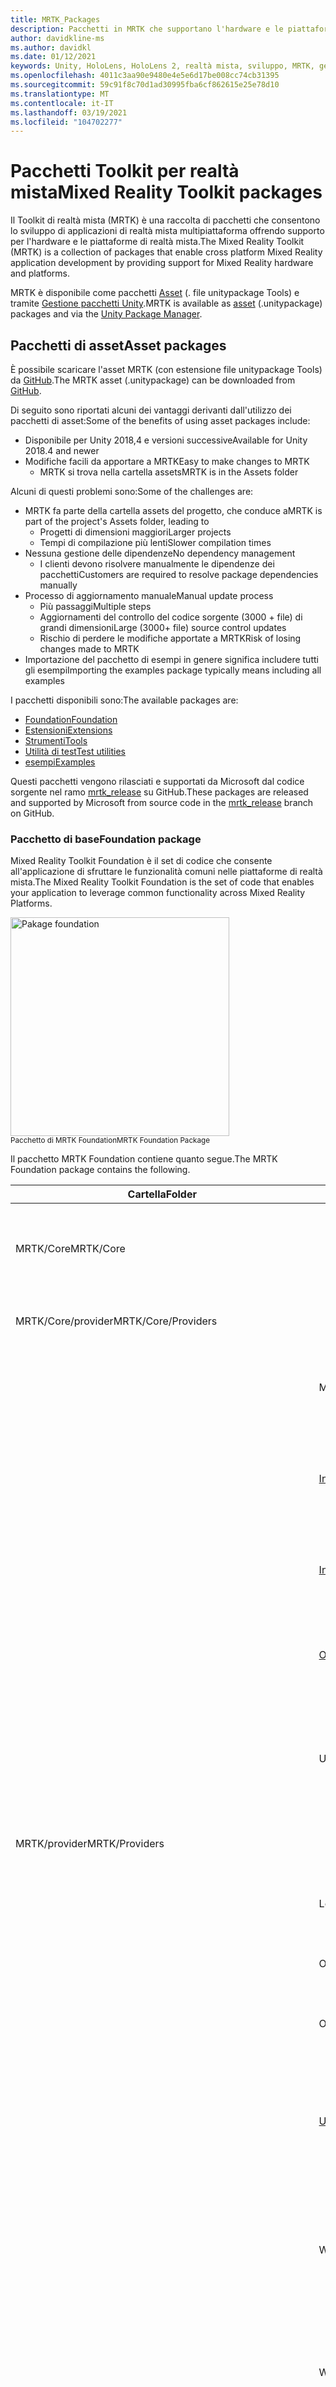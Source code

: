 ```yaml
---
title: MRTK_Packages
description: Pacchetti in MRTK che supportano l'hardware e le piattaforme a realtà mista.
author: davidkline-ms
ms.author: davidkl
ms.date: 01/12/2021
keywords: Unity, HoloLens, HoloLens 2, realtà mista, sviluppo, MRTK, gestione pacchetti Unity,
ms.openlocfilehash: 4011c3aa90e9480e4e5e6d17be008cc74cb31395
ms.sourcegitcommit: 59c91f8c70d1ad30995fba6cf862615e25e78d10
ms.translationtype: MT
ms.contentlocale: it-IT
ms.lasthandoff: 03/19/2021
ms.locfileid: "104702277"
---
```

# <a name="mixed-reality-toolkit-packages"></a><span data-ttu-id="ad9e9-104">Pacchetti Toolkit per realtà mista</span><span class="sxs-lookup"><span data-stu-id="ad9e9-104">Mixed Reality Toolkit packages</span></span>

<span data-ttu-id="ad9e9-105">Il Toolkit di realtà mista (MRTK) è una raccolta di pacchetti che consentono lo sviluppo di applicazioni di realtà mista multipiattaforma offrendo supporto per l'hardware e le piattaforme di realtà mista.</span><span class="sxs-lookup"><span data-stu-id="ad9e9-105">The Mixed Reality Toolkit (MRTK) is a collection of packages that enable cross platform Mixed Reality application development by providing support for Mixed Reality hardware and platforms.</span></span>

<span data-ttu-id="ad9e9-106">MRTK è disponibile come pacchetti [Asset](#asset-packages) (. file unitypackage Tools) e tramite [Gestione pacchetti Unity](#unity-package-manager).</span><span class="sxs-lookup"><span data-stu-id="ad9e9-106">MRTK is available as [asset](#asset-packages) (.unitypackage) packages and via the [Unity Package Manager](#unity-package-manager).</span></span>

## <a name="asset-packages"></a><span data-ttu-id="ad9e9-107">Pacchetti di asset</span><span class="sxs-lookup"><span data-stu-id="ad9e9-107">Asset packages</span></span>

<span data-ttu-id="ad9e9-108">È possibile scaricare l'asset MRTK (con estensione file unitypackage Tools) da [GitHub](https://github.com/microsoft/MixedRealityToolkit-Unity/releases).</span><span class="sxs-lookup"><span data-stu-id="ad9e9-108">The MRTK asset (.unitypackage) can be downloaded from [GitHub](https://github.com/microsoft/MixedRealityToolkit-Unity/releases).</span></span>

<span data-ttu-id="ad9e9-109">Di seguito sono riportati alcuni dei vantaggi derivanti dall'utilizzo dei pacchetti di asset:</span><span class="sxs-lookup"><span data-stu-id="ad9e9-109">Some of the benefits of using asset packages include:</span></span>

- <span data-ttu-id="ad9e9-110">Disponibile per Unity 2018,4 e versioni successive</span><span class="sxs-lookup"><span data-stu-id="ad9e9-110">Available for Unity 2018.4 and newer</span></span>
- <span data-ttu-id="ad9e9-111">Modifiche facili da apportare a MRTK</span><span class="sxs-lookup"><span data-stu-id="ad9e9-111">Easy to make changes to MRTK</span></span>
  - <span data-ttu-id="ad9e9-112">MRTK si trova nella cartella assets</span><span class="sxs-lookup"><span data-stu-id="ad9e9-112">MRTK is in the Assets folder</span></span>

<span data-ttu-id="ad9e9-113">Alcuni di questi problemi sono:</span><span class="sxs-lookup"><span data-stu-id="ad9e9-113">Some of the challenges are:</span></span>

- <span data-ttu-id="ad9e9-114">MRTK fa parte della cartella assets del progetto, che conduce a</span><span class="sxs-lookup"><span data-stu-id="ad9e9-114">MRTK is part of the project's Assets folder, leading to</span></span>
  - <span data-ttu-id="ad9e9-115">Progetti di dimensioni maggiori</span><span class="sxs-lookup"><span data-stu-id="ad9e9-115">Larger projects</span></span>
  - <span data-ttu-id="ad9e9-116">Tempi di compilazione più lenti</span><span class="sxs-lookup"><span data-stu-id="ad9e9-116">Slower compilation times</span></span>
- <span data-ttu-id="ad9e9-117">Nessuna gestione delle dipendenze</span><span class="sxs-lookup"><span data-stu-id="ad9e9-117">No dependency management</span></span>
  - <span data-ttu-id="ad9e9-118">I clienti devono risolvere manualmente le dipendenze dei pacchetti</span><span class="sxs-lookup"><span data-stu-id="ad9e9-118">Customers are required to resolve package dependencies manually</span></span>
- <span data-ttu-id="ad9e9-119">Processo di aggiornamento manuale</span><span class="sxs-lookup"><span data-stu-id="ad9e9-119">Manual update process</span></span>
  - <span data-ttu-id="ad9e9-120">Più passaggi</span><span class="sxs-lookup"><span data-stu-id="ad9e9-120">Multiple steps</span></span>
  - <span data-ttu-id="ad9e9-121">Aggiornamenti del controllo del codice sorgente (3000 + file) di grandi dimensioni</span><span class="sxs-lookup"><span data-stu-id="ad9e9-121">Large (3000+ file) source control updates</span></span>
  - <span data-ttu-id="ad9e9-122">Rischio di perdere le modifiche apportate a MRTK</span><span class="sxs-lookup"><span data-stu-id="ad9e9-122">Risk of losing changes made to MRTK</span></span>
- <span data-ttu-id="ad9e9-123">Importazione del pacchetto di esempi in genere significa includere tutti gli esempi</span><span class="sxs-lookup"><span data-stu-id="ad9e9-123">Importing the examples package typically means including all examples</span></span>

<span data-ttu-id="ad9e9-124">I pacchetti disponibili sono:</span><span class="sxs-lookup"><span data-stu-id="ad9e9-124">The available packages are:</span></span>

- [<span data-ttu-id="ad9e9-125">Foundation</span><span class="sxs-lookup"><span data-stu-id="ad9e9-125">Foundation</span></span>](#foundation-package)
- [<span data-ttu-id="ad9e9-126">Estensioni</span><span class="sxs-lookup"><span data-stu-id="ad9e9-126">Extensions</span></span>](#extensions-package)
- [<span data-ttu-id="ad9e9-127">Strumenti</span><span class="sxs-lookup"><span data-stu-id="ad9e9-127">Tools</span></span>](#tools-package)
- [<span data-ttu-id="ad9e9-128">Utilità di test</span><span class="sxs-lookup"><span data-stu-id="ad9e9-128">Test utilities</span></span>](#test-utilities-package)
- [<span data-ttu-id="ad9e9-129">esempi</span><span class="sxs-lookup"><span data-stu-id="ad9e9-129">Examples</span></span>](#examples-package)

<span data-ttu-id="ad9e9-130">Questi pacchetti vengono rilasciati e supportati da Microsoft dal codice sorgente nel ramo [mrtk_release](https://github.com/Microsoft/MixedRealityToolkit-Unity/tree/mrtk_release) su GitHub.</span><span class="sxs-lookup"><span data-stu-id="ad9e9-130">These packages are released and supported by Microsoft from source code in the [mrtk_release](https://github.com/Microsoft/MixedRealityToolkit-Unity/tree/mrtk_release) branch on GitHub.</span></span>

### <a name="foundation-package"></a><span data-ttu-id="ad9e9-131">Pacchetto di base</span><span class="sxs-lookup"><span data-stu-id="ad9e9-131">Foundation package</span></span>

<span data-ttu-id="ad9e9-132">Mixed Reality Toolkit Foundation è il set di codice che consente all'applicazione di sfruttare le funzionalità comuni nelle piattaforme di realtà mista.</span><span class="sxs-lookup"><span data-stu-id="ad9e9-132">The Mixed Reality Toolkit Foundation is the set of code that enables your application to leverage common functionality across Mixed Reality Platforms.</span></span>

<img src="../features/images/input/MRTK_Package_Foundation.png" width="350px" alt="Pakage foundation" style="display:block;">  
<span data-ttu-id="ad9e9-133"><sup>Pacchetto di MRTK Foundation</sup></span><span class="sxs-lookup"><span data-stu-id="ad9e9-133"><sup>MRTK Foundation Package</sup></span></span>

<span data-ttu-id="ad9e9-134">Il pacchetto MRTK Foundation contiene quanto segue.</span><span class="sxs-lookup"><span data-stu-id="ad9e9-134">The MRTK Foundation package contains the following.</span></span>

| <span data-ttu-id="ad9e9-135">Cartella</span><span class="sxs-lookup"><span data-stu-id="ad9e9-135">Folder</span></span> | <span data-ttu-id="ad9e9-136">Componente</span><span class="sxs-lookup"><span data-stu-id="ad9e9-136">Component</span></span> | <span data-ttu-id="ad9e9-137">Descrizione</span><span class="sxs-lookup"><span data-stu-id="ad9e9-137">Description</span></span> |
| --- | --- | --- |
| <span data-ttu-id="ad9e9-138">MRTK/Core</span><span class="sxs-lookup"><span data-stu-id="ad9e9-138">MRTK/Core</span></span> | | <span data-ttu-id="ad9e9-139">Interfacce e definizioni di tipi, classi base e shader standard.</span><span class="sxs-lookup"><span data-stu-id="ad9e9-139">Interface and type definitions, base classes, standard shader.</span></span> |
| <span data-ttu-id="ad9e9-140">MRTK/Core/provider</span><span class="sxs-lookup"><span data-stu-id="ad9e9-140">MRTK/Core/Providers</span></span> | | <span data-ttu-id="ad9e9-141">Provider di dati indipendenti dalla piattaforma</span><span class="sxs-lookup"><span data-stu-id="ad9e9-141">Platform agnostic data providers</span></span> |
| | <span data-ttu-id="ad9e9-142">Mani</span><span class="sxs-lookup"><span data-stu-id="ad9e9-142">Hands</span></span> | <span data-ttu-id="ad9e9-143">Supporto della classe di base e servizi per il rilevamento manuale.</span><span class="sxs-lookup"><span data-stu-id="ad9e9-143">Base class support and services for hand tracking.</span></span> |
| | [<span data-ttu-id="ad9e9-144">InputAnimation</span><span class="sxs-lookup"><span data-stu-id="ad9e9-144">InputAnimation</span></span>](../features/input-simulation/input-animation-recording.md) | <span data-ttu-id="ad9e9-145">Supporto per la registrazione dei dati di rilevamento della mano e del movimento Head.</span><span class="sxs-lookup"><span data-stu-id="ad9e9-145">Support for recording head movement and hand tracking data.</span></span> |
| | [<span data-ttu-id="ad9e9-146">InputSimulation</span><span class="sxs-lookup"><span data-stu-id="ad9e9-146">InputSimulation</span></span>](../features/input-simulation/input-simulation-service.md) | <span data-ttu-id="ad9e9-147">Supporto per la simulazione in-editor di input mano e occhio.</span><span class="sxs-lookup"><span data-stu-id="ad9e9-147">Support for in-editor simulation of hand and eye input.</span></span> |
| | [<span data-ttu-id="ad9e9-148">ObjectMeshObserver</span><span class="sxs-lookup"><span data-stu-id="ad9e9-148">ObjectMeshObserver</span></span>](../features/spatial-awareness/spatial-object-mesh-observer.md) | <span data-ttu-id="ad9e9-149">Osservatore di consapevolezza spaziale che usa un modello 3D come dati.</span><span class="sxs-lookup"><span data-stu-id="ad9e9-149">Spatial awareness observer using a 3D model as the data.</span></span> |
| | <span data-ttu-id="ad9e9-150">UnityInput</span><span class="sxs-lookup"><span data-stu-id="ad9e9-150">UnityInput</span></span> | <span data-ttu-id="ad9e9-151">Dispositivi di input comuni (joystick, mouse e così via) implementati tramite l'API di input di Unity.</span><span class="sxs-lookup"><span data-stu-id="ad9e9-151">Common input devices (joystick, mouse, etc.) implemented via Unity's input API.</span></span> |
| <span data-ttu-id="ad9e9-152">MRTK/provider</span><span class="sxs-lookup"><span data-stu-id="ad9e9-152">MRTK/Providers</span></span> | | <span data-ttu-id="ad9e9-153">Provider di dati specifici della piattaforma</span><span class="sxs-lookup"><span data-stu-id="ad9e9-153">Platform specific data providers</span></span> |
| | <span data-ttu-id="ad9e9-154">LeapMotion</span><span class="sxs-lookup"><span data-stu-id="ad9e9-154">LeapMotion</span></span> | <span data-ttu-id="ad9e9-155">Supporto per UltraLeap Leap Motion controller.</span><span class="sxs-lookup"><span data-stu-id="ad9e9-155">Support for the UltraLeap Leap Motion controller.</span></span> |
| | <span data-ttu-id="ad9e9-156">OpenVR</span><span class="sxs-lookup"><span data-stu-id="ad9e9-156">OpenVR</span></span> | <span data-ttu-id="ad9e9-157">Supporto per i dispositivi OpenVR.</span><span class="sxs-lookup"><span data-stu-id="ad9e9-157">Support for OpenVR devices.</span></span> |
| | <span data-ttu-id="ad9e9-158">Oculus</span><span class="sxs-lookup"><span data-stu-id="ad9e9-158">Oculus</span></span> | <span data-ttu-id="ad9e9-159">Supporto per dispositivi Oculus, ad esempio la ricerca.</span><span class="sxs-lookup"><span data-stu-id="ad9e9-159">Support for Oculus devices, such as the Quest.</span></span> |
| | [<span data-ttu-id="ad9e9-160">Unity</span><span class="sxs-lookup"><span data-stu-id="ad9e9-160">UnityAR</span></span>](../features/camera-system/unity-ar-camera-settings.md) | <span data-ttu-id="ad9e9-161">Sperimentale Provider di impostazioni della fotocamera che consente l'uso di MRTK con i dispositivi mobili AR.</span><span class="sxs-lookup"><span data-stu-id="ad9e9-161">(Experimental) Camera settings provider enabling MRTK use with mobile AR devices.</span></span> |
| | <span data-ttu-id="ad9e9-162">WindowsMixedReality</span><span class="sxs-lookup"><span data-stu-id="ad9e9-162">WindowsMixedReality</span></span> | <span data-ttu-id="ad9e9-163">Supporto per i dispositivi di realtà mista di Windows, tra cui Microsoft HoloLens e gli auricolari immersivi.</span><span class="sxs-lookup"><span data-stu-id="ad9e9-163">Support for Windows Mixed Reality devices, including Microsoft HoloLens and immersive headsets.</span></span> |
| | <span data-ttu-id="ad9e9-164">Windows</span><span class="sxs-lookup"><span data-stu-id="ad9e9-164">Windows</span></span> | <span data-ttu-id="ad9e9-165">Supporto per le API specifiche di Microsoft Windows, ad esempio la voce e la dettatura.</span><span class="sxs-lookup"><span data-stu-id="ad9e9-165">Support for Microsoft Windows specific APIs, for example speech and dictation.</span></span> |
| | <span data-ttu-id="ad9e9-166">SDK XR</span><span class="sxs-lookup"><span data-stu-id="ad9e9-166">XR SDK</span></span> | <span data-ttu-id="ad9e9-167">Sperimentale Supporto per [il nuovo Framework XR di Unity](https://blogs.unity3d.com/2020/01/24/unity-xr-platform-updates/) in unity 2019,3 e versioni successive.</span><span class="sxs-lookup"><span data-stu-id="ad9e9-167">(Experimental) Support for [Unity's new XR framework](https://blogs.unity3d.com/2020/01/24/unity-xr-platform-updates/) in Unity 2019.3 and newer.</span></span> |
| <span data-ttu-id="ad9e9-168">MRTK/SDK</span><span class="sxs-lookup"><span data-stu-id="ad9e9-168">MRTK/SDK</span></span> | | |
| | <span data-ttu-id="ad9e9-169">Sperimentale</span><span class="sxs-lookup"><span data-stu-id="ad9e9-169">Experimental</span></span> | <span data-ttu-id="ad9e9-170">Funzionalità sperimentali, tra cui shader, controlli dell'interfaccia utente e singoli gestori di sistema.</span><span class="sxs-lookup"><span data-stu-id="ad9e9-170">Experimental features, including shaders, user interface controls and individual system managers.</span></span> |
| | <span data-ttu-id="ad9e9-171">Funzionalità</span><span class="sxs-lookup"><span data-stu-id="ad9e9-171">Features</span></span> | <span data-ttu-id="ad9e9-172">Funzionalità basata sul pacchetto di base.</span><span class="sxs-lookup"><span data-stu-id="ad9e9-172">Functionality that builds upon the Foundation package.</span></span> |
| | <span data-ttu-id="ad9e9-173">Profiles</span><span class="sxs-lookup"><span data-stu-id="ad9e9-173">Profiles</span></span> | <span data-ttu-id="ad9e9-174">Profili predefiniti per i sistemi e i servizi Microsoft Mixed Reality Toolkit.</span><span class="sxs-lookup"><span data-stu-id="ad9e9-174">Default profiles for the Microsoft Mixed Reality Toolkit systems and services.</span></span> |
| | <span data-ttu-id="ad9e9-175">StandardAssets</span><span class="sxs-lookup"><span data-stu-id="ad9e9-175">StandardAssets</span></span> | <span data-ttu-id="ad9e9-176">Asset comuni; modelli, trame, materiali e così via</span><span class="sxs-lookup"><span data-stu-id="ad9e9-176">Common assets; models, textures, materials, etc.</span></span> |
| <span data-ttu-id="ad9e9-177">MRTK/SceneSystemResources</span><span class="sxs-lookup"><span data-stu-id="ad9e9-177">MRTK/SceneSystemResources</span></span> | | <span data-ttu-id="ad9e9-178">Asset e risorse usati dal sistema di scena</span><span class="sxs-lookup"><span data-stu-id="ad9e9-178">Assets and resources used by the Scene System</span></span> |
| <span data-ttu-id="ad9e9-179">MRTK/servizi</span><span class="sxs-lookup"><span data-stu-id="ad9e9-179">MRTK/Services</span></span> | | |
| | [<span data-ttu-id="ad9e9-180">BoundarySystem</span><span class="sxs-lookup"><span data-stu-id="ad9e9-180">BoundarySystem</span></span>](../features/boundary/boundary-system-getting-started.md) | <span data-ttu-id="ad9e9-181">Sistema che implementa il supporto per i confini VR.</span><span class="sxs-lookup"><span data-stu-id="ad9e9-181">System implementing VR boundary support.</span></span> |
| | [<span data-ttu-id="ad9e9-182">CameraSystem</span><span class="sxs-lookup"><span data-stu-id="ad9e9-182">CameraSystem</span></span>](../features/camera-system/camera-system-overview.md) | <span data-ttu-id="ad9e9-183">Sistema che implementa la configurazione della fotocamera e la gestione.</span><span class="sxs-lookup"><span data-stu-id="ad9e9-183">System implementing camera configuration and management.</span></span> |
| | [<span data-ttu-id="ad9e9-184">DiagnosticsSystem</span><span class="sxs-lookup"><span data-stu-id="ad9e9-184">DiagnosticsSystem</span></span>](../features/diagnostics/diagnostics-system-getting-started.md) | <span data-ttu-id="ad9e9-185">Implementazione del sistema in Application Diagnostics, ad esempio un Profiler Visual.</span><span class="sxs-lookup"><span data-stu-id="ad9e9-185">System implementing in application diagnostics, for example a visual profiler.</span></span> |
| | [<span data-ttu-id="ad9e9-186">InputSystem</span><span class="sxs-lookup"><span data-stu-id="ad9e9-186">InputSystem</span></span>](../features/input/overview.md) | <span data-ttu-id="ad9e9-187">Sistema che fornisce supporto per l'accesso e la gestione dell'input dell'utente.</span><span class="sxs-lookup"><span data-stu-id="ad9e9-187">System providing support for accessing and handling user input.</span></span> |
| | [<span data-ttu-id="ad9e9-188">SceneSystem</span><span class="sxs-lookup"><span data-stu-id="ad9e9-188">SceneSystem</span></span>](../features/scene-system/scene-system-getting-started.md) | <span data-ttu-id="ad9e9-189">Sistema che fornisce supporto per le applicazioni multiscena.</span><span class="sxs-lookup"><span data-stu-id="ad9e9-189">System providing multi-scene application support.</span></span> |
| | [<span data-ttu-id="ad9e9-190">SpatialAwarenessSystem</span><span class="sxs-lookup"><span data-stu-id="ad9e9-190">SpatialAwarenessSystem</span></span>](../features/spatial-awareness/spatial-awareness-getting-started.md) | <span data-ttu-id="ad9e9-191">Sistema che fornisce supporto per la consapevolezza dell'ambiente dell'utente.</span><span class="sxs-lookup"><span data-stu-id="ad9e9-191">System providing support for awareness of the user's environment.</span></span> |
| | [<span data-ttu-id="ad9e9-192">TeleportSystem</span><span class="sxs-lookup"><span data-stu-id="ad9e9-192">TeleportSystem</span></span>](../features/teleport-system/teleport-system.md) | <span data-ttu-id="ad9e9-193">Sistema che fornisce il supporto per il Teleporting (spostandosi sull'esperienza nei salti).</span><span class="sxs-lookup"><span data-stu-id="ad9e9-193">System providing support for teleporting (moving about the experience in jumps).</span></span> |
| <span data-ttu-id="ad9e9-194">MRTK/StandardAssets</span><span class="sxs-lookup"><span data-stu-id="ad9e9-194">MRTK/StandardAssets</span></span> | | <span data-ttu-id="ad9e9-195">Shader standard MRTK, materiali di base e altre risorse standard per esperienze di realtà miste</span><span class="sxs-lookup"><span data-stu-id="ad9e9-195">MRTK Standard shader, basic materials and other standard assets for mixed reality experiences</span></span> |

### <a name="extensions-package"></a><span data-ttu-id="ad9e9-196">Pacchetto di estensioni</span><span class="sxs-lookup"><span data-stu-id="ad9e9-196">Extensions package</span></span>

<span data-ttu-id="ad9e9-197">Il pacchetto facoltativo Microsoft. MixedRealityToolkit. Unity. Extensions include servizi aggiuntivi che estendono le funzionalità di Microsoft Mixed Reality Toolkit.</span><span class="sxs-lookup"><span data-stu-id="ad9e9-197">The optional Microsoft.MixedRealityToolkit.Unity.Extensions package includes additional services that extend the functionality of the Microsoft Mixed Reality Toolkit.</span></span>

> [!NOTE]
> <span data-ttu-id="ad9e9-198">Il pacchetto Extensions richiede Microsoft. MixedRealityToolkit. Unity. Foundation.</span><span class="sxs-lookup"><span data-stu-id="ad9e9-198">The extensions package requires Microsoft.MixedRealityToolkit.Unity.Foundation.</span></span>

| <span data-ttu-id="ad9e9-199">Cartella</span><span class="sxs-lookup"><span data-stu-id="ad9e9-199">Folder</span></span> | <span data-ttu-id="ad9e9-200">Componente</span><span class="sxs-lookup"><span data-stu-id="ad9e9-200">Component</span></span> | <span data-ttu-id="ad9e9-201">Descrizione</span><span class="sxs-lookup"><span data-stu-id="ad9e9-201">Description</span></span> |
| --- | --- | --- |
| <span data-ttu-id="ad9e9-202">MRTK/estensioni</span><span class="sxs-lookup"><span data-stu-id="ad9e9-202">MRTK/Extensions</span></span> | |
| | [<span data-ttu-id="ad9e9-203">HandPhysicsService</span><span class="sxs-lookup"><span data-stu-id="ad9e9-203">HandPhysicsService</span></span>](../features/extensions/hand-physics-service.md) | <span data-ttu-id="ad9e9-204">Servizio che aggiunge il supporto per la fisica a mani articolate.</span><span class="sxs-lookup"><span data-stu-id="ad9e9-204">Service that adds physics support to articulated hands.</span></span> |
| | <span data-ttu-id="ad9e9-205">LostTrackingService</span><span class="sxs-lookup"><span data-stu-id="ad9e9-205">LostTrackingService</span></span> | <span data-ttu-id="ad9e9-206">Servizio che semplifica la gestione delle perdite di rilevamento nei dispositivi Microsoft HoloLens.</span><span class="sxs-lookup"><span data-stu-id="ad9e9-206">Service that simplifies handling of tracking loss on Microsoft HoloLens devices.</span></span> |
| | [<span data-ttu-id="ad9e9-207">SceneTransitionService</span><span class="sxs-lookup"><span data-stu-id="ad9e9-207">SceneTransitionService</span></span>](../features/extensions/scene-transition-service.md) | <span data-ttu-id="ad9e9-208">Servizio che semplifica l'aggiunta di transizioni di scene uniformi.</span><span class="sxs-lookup"><span data-stu-id="ad9e9-208">Service that simplifies adding smooth scene transitions.</span></span> |

### <a name="tools-package"></a><span data-ttu-id="ad9e9-209">Pacchetto strumenti</span><span class="sxs-lookup"><span data-stu-id="ad9e9-209">Tools package</span></span>

<span data-ttu-id="ad9e9-210">Il pacchetto facoltativo Microsoft. MixedRealityToolkit. Unity. Tools include strumenti utili che migliorano l'esperienza di sviluppo di realtà mista usando Microsoft Mixed Reality Toolkit.</span><span class="sxs-lookup"><span data-stu-id="ad9e9-210">The optional Microsoft.MixedRealityToolkit.Unity.Tools package includes helpful tools that enhance the mixed reality development experience using the Microsoft Mixed Reality Toolkit.</span></span>
<span data-ttu-id="ad9e9-211">Questi strumenti si trovano nel menu **utilità di reality Toolkit > Utilities** nell'editor di Unity.</span><span class="sxs-lookup"><span data-stu-id="ad9e9-211">These tools are located in the **Mixed Reality Toolkit > Utilities** menu in the Unity Editor.</span></span>

> [!NOTE]
> <span data-ttu-id="ad9e9-212">Il pacchetto di strumenti richiede Microsoft. MixedRealityToolkit. Unity. Foundation.</span><span class="sxs-lookup"><span data-stu-id="ad9e9-212">The tools package requires Microsoft.MixedRealityToolkit.Unity.Foundation.</span></span>

| <span data-ttu-id="ad9e9-213">Cartella</span><span class="sxs-lookup"><span data-stu-id="ad9e9-213">Folder</span></span> | <span data-ttu-id="ad9e9-214">Componente</span><span class="sxs-lookup"><span data-stu-id="ad9e9-214">Component</span></span> | <span data-ttu-id="ad9e9-215">Descrizione</span><span class="sxs-lookup"><span data-stu-id="ad9e9-215">Description</span></span> |
| --- | --- | --- |
| <span data-ttu-id="ad9e9-216">MRTK/strumenti</span><span class="sxs-lookup"><span data-stu-id="ad9e9-216">MRTK/Tools</span></span> | |
| | <span data-ttu-id="ad9e9-217">BuildWindow</span><span class="sxs-lookup"><span data-stu-id="ad9e9-217">BuildWindow</span></span> | <span data-ttu-id="ad9e9-218">Strumento che consente di semplificare il processo di compilazione e distribuzione di applicazioni UWP.</span><span class="sxs-lookup"><span data-stu-id="ad9e9-218">Tool that helps simplify the process of building and deploying UWP applications.</span></span> |
| | [<span data-ttu-id="ad9e9-219">DependencyWindow</span><span class="sxs-lookup"><span data-stu-id="ad9e9-219">DependencyWindow</span></span>](../features/tools/dependency-window.md) | <span data-ttu-id="ad9e9-220">Strumento che consente di creare un grafico delle dipendenze di asset in un progetto.</span><span class="sxs-lookup"><span data-stu-id="ad9e9-220">Tool that creates a dependency graph of assets in a project.</span></span> |
| | [<span data-ttu-id="ad9e9-221">ExtensionServiceCreator</span><span class="sxs-lookup"><span data-stu-id="ad9e9-221">ExtensionServiceCreator</span></span>](../features/tools/extension-service-creation-wizard.md) | <span data-ttu-id="ad9e9-222">Procedura guidata per semplificare la creazione di servizi di estensione.</span><span class="sxs-lookup"><span data-stu-id="ad9e9-222">Wizard to assist in creating extension services.</span></span> |
| | [<span data-ttu-id="ad9e9-223">MigrationWindow</span><span class="sxs-lookup"><span data-stu-id="ad9e9-223">MigrationWindow</span></span>](../features/tools/migration-window.md) | <span data-ttu-id="ad9e9-224">Strumento che facilita l'aggiornamento del codice che usa componenti MRTK deprecati.</span><span class="sxs-lookup"><span data-stu-id="ad9e9-224">Tool that assists in updating code that uses deprecated MRTK components.</span></span>  |
| | [<span data-ttu-id="ad9e9-225">OptimizeWindow</span><span class="sxs-lookup"><span data-stu-id="ad9e9-225">OptimizeWindow</span></span>](../features/tools/optimize-window.md) | <span data-ttu-id="ad9e9-226">Utilità che consente di automatizzare la configurazione di un progetto di realtà mista per ottenere prestazioni ottimali in Unity.</span><span class="sxs-lookup"><span data-stu-id="ad9e9-226">Utility to help automate configuring a mixed reality project for the best performance in Unity.</span></span> |
| | <span data-ttu-id="ad9e9-227">ReserializeAssetsUtility</span><span class="sxs-lookup"><span data-stu-id="ad9e9-227">ReserializeAssetsUtility</span></span> | <span data-ttu-id="ad9e9-228">Fornisce supporto per la riserializzazione di file Unity specifici.</span><span class="sxs-lookup"><span data-stu-id="ad9e9-228">Provides support for reserializing specific Unity files.</span></span> |
| | [<span data-ttu-id="ad9e9-229">RuntimeTools/strumenti/ControllerMappingTool</span><span class="sxs-lookup"><span data-stu-id="ad9e9-229">RuntimeTools/Tools/ControllerMappingTool</span></span>](../features/tools/controller-mapping-tool.md) | <span data-ttu-id="ad9e9-230">Utilità che consente agli sviluppatori di determinare rapidamente i mapping di Unity per i controller hardware.</span><span class="sxs-lookup"><span data-stu-id="ad9e9-230">Utility enabling developers to quickly determine Unity mappings for hardware controllers.</span></span> |
| | <span data-ttu-id="ad9e9-231">ScreenshotUtility</span><span class="sxs-lookup"><span data-stu-id="ad9e9-231">ScreenshotUtility</span></span> | <span data-ttu-id="ad9e9-232">Abilita l'acquisizione delle immagini dell'applicazione nell'editor di Unity.</span><span class="sxs-lookup"><span data-stu-id="ad9e9-232">Enables capturing application images in the Unity editor.</span></span> |
| | <span data-ttu-id="ad9e9-233">TextureCombinerWindow</span><span class="sxs-lookup"><span data-stu-id="ad9e9-233">TextureCombinerWindow</span></span> | <span data-ttu-id="ad9e9-234">Utilità per combinare trame grafiche.</span><span class="sxs-lookup"><span data-stu-id="ad9e9-234">Utility to combine graphics textures.</span></span> |
| | [<span data-ttu-id="ad9e9-235">Casella degli strumenti</span><span class="sxs-lookup"><span data-stu-id="ad9e9-235">Toolbox</span></span>](../features/ux-building-blocks/toolbox.md) | <span data-ttu-id="ad9e9-236">Interfaccia utente che semplifica l'individuazione e l'utilizzo dei componenti UX MRTK.</span><span class="sxs-lookup"><span data-stu-id="ad9e9-236">UI that makes it easy to discover and use MRTK UX components.</span></span> |

### <a name="test-utilities-package"></a><span data-ttu-id="ad9e9-237">Pacchetto di utilità di test</span><span class="sxs-lookup"><span data-stu-id="ad9e9-237">Test utilities package</span></span>

<span data-ttu-id="ad9e9-238">Il pacchetto Microsoft. MixedRealityToolkit. TestUtilities facoltativo è una raccolta di script helper che consentono agli sviluppatori di [creare facilmente test in modalità di riproduzione](../contributing/unit-tests.md#play-mode-tests).</span><span class="sxs-lookup"><span data-stu-id="ad9e9-238">The optional Microsoft.MixedRealityToolkit.TestUtilities package is a collection of helper scripts that enable developers to easily [create play mode tests](../contributing/unit-tests.md#play-mode-tests).</span></span> <span data-ttu-id="ad9e9-239">Queste utilità sono particolarmente utili per gli sviluppatori che creano componenti MRTK.</span><span class="sxs-lookup"><span data-stu-id="ad9e9-239">These utilities are especially useful for developers creating MRTK components.</span></span>

| <span data-ttu-id="ad9e9-240">Cartella</span><span class="sxs-lookup"><span data-stu-id="ad9e9-240">Folder</span></span> | <span data-ttu-id="ad9e9-241">Componente</span><span class="sxs-lookup"><span data-stu-id="ad9e9-241">Component</span></span> | <span data-ttu-id="ad9e9-242">Descrizione</span><span class="sxs-lookup"><span data-stu-id="ad9e9-242">Description</span></span> |
| --- | --- | --- |
| <span data-ttu-id="ad9e9-243">MRTK/test</span><span class="sxs-lookup"><span data-stu-id="ad9e9-243">MRTK/Tests</span></span> | |
| | <span data-ttu-id="ad9e9-244">TestUtilities</span><span class="sxs-lookup"><span data-stu-id="ad9e9-244">TestUtilities</span></span> | <span data-ttu-id="ad9e9-245">Metodi per semplificare la creazione di test in modalità di riproduzione, incluse le utilità di simulazione manuale.</span><span class="sxs-lookup"><span data-stu-id="ad9e9-245">Methods to simplify creation of play mode tests, including hand simulation utilities.</span></span> |

### <a name="examples-package"></a><span data-ttu-id="ad9e9-246">Pacchetto di esempi</span><span class="sxs-lookup"><span data-stu-id="ad9e9-246">Examples package</span></span>

<span data-ttu-id="ad9e9-247">Il pacchetto degli esempi contiene demo, script di esempio e scene di esempio che esercitano le funzionalità del pacchetto di base.</span><span class="sxs-lookup"><span data-stu-id="ad9e9-247">The examples package contains demos, sample scripts, and sample scenes that exercise functionality in the foundation package.</span></span> <span data-ttu-id="ad9e9-248">Questo pacchetto contiene la [scena HandInteractionExample](../features/example-scenes/hand-interaction-examples.md) (illustrata di seguito) che contiene oggetti di esempio che rispondono a diversi tipi di input della mano (articolati e non articolati).</span><span class="sxs-lookup"><span data-stu-id="ad9e9-248">This package contains the [HandInteractionExample scene](../features/example-scenes/hand-interaction-examples.md) (pictured below) which contains sample objects that respond to various types of hand input (articulated and non-articulated).</span></span>

![Scena HandInteractionExample](../features/images/MRTK_Examples.png)

<span data-ttu-id="ad9e9-250">Questo pacchetto contiene anche le demo di rilevamento degli occhi, [documentate qui](../features/example-scenes/eye-tracking-examples-overview.md)</span><span class="sxs-lookup"><span data-stu-id="ad9e9-250">This package also contains eye tracking demos, which are [documented here](../features/example-scenes/eye-tracking-examples-overview.md)</span></span>

<span data-ttu-id="ad9e9-251">Più in generale, tutte le nuove funzionalità di MRTK devono contenere un esempio corrispondente nel pacchetto degli esempi, approssimativamente seguendo la stessa struttura di cartelle e la stessa posizione.</span><span class="sxs-lookup"><span data-stu-id="ad9e9-251">More generally, any new feature in the MRTK should contain a corresponding example in the examples package, roughly following the same folder structure and location.</span></span>

> [!NOTE]
> <span data-ttu-id="ad9e9-252">Il pacchetto degli esempi richiede Microsoft. MixedRealityToolkit. Unity. Foundation.</span><span class="sxs-lookup"><span data-stu-id="ad9e9-252">The examples package requires Microsoft.MixedRealityToolkit.Unity.Foundation.</span></span>

| <span data-ttu-id="ad9e9-253">Cartella</span><span class="sxs-lookup"><span data-stu-id="ad9e9-253">Folder</span></span> | <span data-ttu-id="ad9e9-254">Componente</span><span class="sxs-lookup"><span data-stu-id="ad9e9-254">Component</span></span> | <span data-ttu-id="ad9e9-255">Descrizione</span><span class="sxs-lookup"><span data-stu-id="ad9e9-255">Description</span></span> |
| --- | --- | --- |
| <span data-ttu-id="ad9e9-256">MRTK/esempi</span><span class="sxs-lookup"><span data-stu-id="ad9e9-256">MRTK/Examples</span></span> | | |
| | <span data-ttu-id="ad9e9-257">Demo</span><span class="sxs-lookup"><span data-stu-id="ad9e9-257">Demos</span></span> | <span data-ttu-id="ad9e9-258">Scene semplici che illustrano una o due funzionalità correlate.</span><span class="sxs-lookup"><span data-stu-id="ad9e9-258">Simple scenes illustrating one or two related features.</span></span> |
| | <span data-ttu-id="ad9e9-259">Sperimentale</span><span class="sxs-lookup"><span data-stu-id="ad9e9-259">Experimental</span></span> | <span data-ttu-id="ad9e9-260">Scene demo che illustrano le funzionalità sperimentali.</span><span class="sxs-lookup"><span data-stu-id="ad9e9-260">Demo scenes illustrating experimental features.</span></span> |
| | <span data-ttu-id="ad9e9-261">StandardAssets</span><span class="sxs-lookup"><span data-stu-id="ad9e9-261">StandardAssets</span></span> | <span data-ttu-id="ad9e9-262">Risorse comuni condivise da più scene demo.</span><span class="sxs-lookup"><span data-stu-id="ad9e9-262">Common assets shared by multiple demo scenes.</span></span> |

## <a name="unity-package-manager"></a><span data-ttu-id="ad9e9-263">Gestione pacchetti Unity</span><span class="sxs-lookup"><span data-stu-id="ad9e9-263">Unity Package Manager</span></span>

<span data-ttu-id="ad9e9-264">Per le esperienze create usando Unity 2019,4 e versioni successive, MRTK è disponibile tramite [Gestione pacchetti Unity](https://docs.unity3d.com/Manual/Packages.html).</span><span class="sxs-lookup"><span data-stu-id="ad9e9-264">For experiences being created using Unity 2019.4 and newer, the MRTK is available via the [Unity Package Manager](https://docs.unity3d.com/Manual/Packages.html).</span></span>

<span data-ttu-id="ad9e9-265">Di seguito sono riportati alcuni dei vantaggi derivanti dall'utilizzo dei pacchetti di asset:</span><span class="sxs-lookup"><span data-stu-id="ad9e9-265">Some of the benefits of using asset packages include:</span></span>

- <span data-ttu-id="ad9e9-266">Progetti più piccoli</span><span class="sxs-lookup"><span data-stu-id="ad9e9-266">Smaller projects</span></span>
  - <span data-ttu-id="ad9e9-267">Soluzioni di Visual Studio più pulite</span><span class="sxs-lookup"><span data-stu-id="ad9e9-267">Cleaner Visual Studio solutions</span></span>
  - <span data-ttu-id="ad9e9-268">Un numero inferiore di file da archiviare (MRTK è un riferimento semplice nel `Packages/manifest.json` file)</span><span class="sxs-lookup"><span data-stu-id="ad9e9-268">Fewer files to check in (MRTK is a simple reference in the `Packages/manifest.json` file)</span></span>
- <span data-ttu-id="ad9e9-269">Compilazione più veloce</span><span class="sxs-lookup"><span data-stu-id="ad9e9-269">Faster compilation</span></span>
  - <span data-ttu-id="ad9e9-270">Unity non è necessario ricompilare MRTK durante la compilazione</span><span class="sxs-lookup"><span data-stu-id="ad9e9-270">Unity does not need to recompile MRTK during building</span></span>
- <span data-ttu-id="ad9e9-271">Risoluzione delle dipendenze</span><span class="sxs-lookup"><span data-stu-id="ad9e9-271">Dependency resolution</span></span>
  - <span data-ttu-id="ad9e9-272">I pacchetti MRTK richiesti vengono installati automaticamente quando si specificano i pacchetti con dipendenze</span><span class="sxs-lookup"><span data-stu-id="ad9e9-272">Required MRTK packages are automatically installed when specifying packages with dependencies</span></span>
- <span data-ttu-id="ad9e9-273">Facile aggiornamento alle nuove versioni di MRTK</span><span class="sxs-lookup"><span data-stu-id="ad9e9-273">Easy update to new MRTK versions</span></span>
  - <span data-ttu-id="ad9e9-274">Modificare la versione nel `Packages/manifest.json` file</span><span class="sxs-lookup"><span data-stu-id="ad9e9-274">Change the version in the `Packages/manifest.json` file</span></span>

<span data-ttu-id="ad9e9-275">Alcuni di questi problemi sono:</span><span class="sxs-lookup"><span data-stu-id="ad9e9-275">Some of the challenges are:</span></span>

- <span data-ttu-id="ad9e9-276">MRTK non è modificabile</span><span class="sxs-lookup"><span data-stu-id="ad9e9-276">MRTK is immutable</span></span>
  - <span data-ttu-id="ad9e9-277">Non è possibile apportare modifiche senza che vengano rimosse durante la risoluzione del pacchetto</span><span class="sxs-lookup"><span data-stu-id="ad9e9-277">Cannot make changes without them being removed during package resolution</span></span>
- <span data-ttu-id="ad9e9-278">MRTK non supporta i pacchetti UPM con Unity 2018,4</span><span class="sxs-lookup"><span data-stu-id="ad9e9-278">MRTK does not support UPM packages with Unity 2018.4</span></span>

### <a name="foundation-package"></a><span data-ttu-id="ad9e9-279">Pacchetto di base</span><span class="sxs-lookup"><span data-stu-id="ad9e9-279">Foundation package</span></span>

<span data-ttu-id="ad9e9-280">Il pacchetto di base ( `com.microsoft.mixedreality.toolkit.foundation` ) costituisce la base del Toolkit di realtà mista.</span><span class="sxs-lookup"><span data-stu-id="ad9e9-280">The foundation package (`com.microsoft.mixedreality.toolkit.foundation`) forms the basis of the Mixed Reality Toolkit.</span></span>

| <span data-ttu-id="ad9e9-281">Cartella</span><span class="sxs-lookup"><span data-stu-id="ad9e9-281">Folder</span></span> | <span data-ttu-id="ad9e9-282">Componente</span><span class="sxs-lookup"><span data-stu-id="ad9e9-282">Component</span></span> | <span data-ttu-id="ad9e9-283">Descrizione</span><span class="sxs-lookup"><span data-stu-id="ad9e9-283">Description</span></span> |
| --- | --- | --- |
| <span data-ttu-id="ad9e9-284">MRTK/Core</span><span class="sxs-lookup"><span data-stu-id="ad9e9-284">MRTK/Core</span></span> | | <span data-ttu-id="ad9e9-285">Interfacce e definizioni di tipi, classi base e shader standard.</span><span class="sxs-lookup"><span data-stu-id="ad9e9-285">Interface and type definitions, base classes, standard shader.</span></span> |
| <span data-ttu-id="ad9e9-286">MRTK/Core/provider</span><span class="sxs-lookup"><span data-stu-id="ad9e9-286">MRTK/Core/Providers</span></span> | | <span data-ttu-id="ad9e9-287">Provider di dati indipendenti dalla piattaforma</span><span class="sxs-lookup"><span data-stu-id="ad9e9-287">Platform agnostic data providers</span></span> |
| | <span data-ttu-id="ad9e9-288">Mani</span><span class="sxs-lookup"><span data-stu-id="ad9e9-288">Hands</span></span> | <span data-ttu-id="ad9e9-289">Supporto della classe di base e servizi per il rilevamento manuale.</span><span class="sxs-lookup"><span data-stu-id="ad9e9-289">Base class support and services for hand tracking.</span></span> |
| | [<span data-ttu-id="ad9e9-290">InputAnimation</span><span class="sxs-lookup"><span data-stu-id="ad9e9-290">InputAnimation</span></span>](../features/input-simulation/input-animation-recording.md) | <span data-ttu-id="ad9e9-291">Supporto per la registrazione dei dati di rilevamento della mano e del movimento Head.</span><span class="sxs-lookup"><span data-stu-id="ad9e9-291">Support for recording head movement and hand tracking data.</span></span> |
| | [<span data-ttu-id="ad9e9-292">InputSimulation</span><span class="sxs-lookup"><span data-stu-id="ad9e9-292">InputSimulation</span></span>](../features/input-simulation/input-simulation-service.md) | <span data-ttu-id="ad9e9-293">Supporto per la simulazione in-editor di input mano e occhio.</span><span class="sxs-lookup"><span data-stu-id="ad9e9-293">Support for in-editor simulation of hand and eye input.</span></span> |
| | [<span data-ttu-id="ad9e9-294">ObjectMeshObserver</span><span class="sxs-lookup"><span data-stu-id="ad9e9-294">ObjectMeshObserver</span></span>](../features/spatial-awareness/spatial-object-mesh-observer.md) | <span data-ttu-id="ad9e9-295">Osservatore di consapevolezza spaziale che usa un modello 3D come dati.</span><span class="sxs-lookup"><span data-stu-id="ad9e9-295">Spatial awareness observer using a 3D model as the data.</span></span> |
| | <span data-ttu-id="ad9e9-296">UnityInput</span><span class="sxs-lookup"><span data-stu-id="ad9e9-296">UnityInput</span></span> | <span data-ttu-id="ad9e9-297">Dispositivi di input comuni (joystick, mouse e così via) implementati tramite l'API di input di Unity.</span><span class="sxs-lookup"><span data-stu-id="ad9e9-297">Common input devices (joystick, mouse, etc.) implemented via Unity's input API.</span></span> |
| <span data-ttu-id="ad9e9-298">MRTK/provider</span><span class="sxs-lookup"><span data-stu-id="ad9e9-298">MRTK/Providers</span></span> | | <span data-ttu-id="ad9e9-299">Provider di dati specifici della piattaforma</span><span class="sxs-lookup"><span data-stu-id="ad9e9-299">Platform specific data providers</span></span> |
| | <span data-ttu-id="ad9e9-300">LeapMotion</span><span class="sxs-lookup"><span data-stu-id="ad9e9-300">LeapMotion</span></span> | <span data-ttu-id="ad9e9-301">Supporto per UltraLeap Leap Motion controller.</span><span class="sxs-lookup"><span data-stu-id="ad9e9-301">Support for the UltraLeap Leap Motion controller.</span></span> |
| | <span data-ttu-id="ad9e9-302">OpenVR</span><span class="sxs-lookup"><span data-stu-id="ad9e9-302">OpenVR</span></span> | <span data-ttu-id="ad9e9-303">Supporto per i dispositivi OpenVR.</span><span class="sxs-lookup"><span data-stu-id="ad9e9-303">Support for OpenVR devices.</span></span> |
| | <span data-ttu-id="ad9e9-304">Oculus</span><span class="sxs-lookup"><span data-stu-id="ad9e9-304">Oculus</span></span> | <span data-ttu-id="ad9e9-305">Supporto per dispositivi Oculus, ad esempio la ricerca.</span><span class="sxs-lookup"><span data-stu-id="ad9e9-305">Support for Oculus devices, such as the Quest.</span></span> |
| | [<span data-ttu-id="ad9e9-306">Unity</span><span class="sxs-lookup"><span data-stu-id="ad9e9-306">UnityAR</span></span>](../features/camera-system/unity-ar-camera-settings.md) | <span data-ttu-id="ad9e9-307">Sperimentale Provider di impostazioni della fotocamera che consente l'uso di MRTK con i dispositivi mobili AR.</span><span class="sxs-lookup"><span data-stu-id="ad9e9-307">(Experimental) Camera settings provider enabling MRTK use with mobile AR devices.</span></span> |
| | <span data-ttu-id="ad9e9-308">WindowsMixedReality</span><span class="sxs-lookup"><span data-stu-id="ad9e9-308">WindowsMixedReality</span></span> | <span data-ttu-id="ad9e9-309">Supporto per i dispositivi di realtà mista di Windows, tra cui Microsoft HoloLens e gli auricolari immersivi.</span><span class="sxs-lookup"><span data-stu-id="ad9e9-309">Support for Windows Mixed Reality devices, including Microsoft HoloLens and immersive headsets.</span></span> |
| | <span data-ttu-id="ad9e9-310">Windows</span><span class="sxs-lookup"><span data-stu-id="ad9e9-310">Windows</span></span> | <span data-ttu-id="ad9e9-311">Supporto per le API specifiche di Microsoft Windows, ad esempio la voce e la dettatura.</span><span class="sxs-lookup"><span data-stu-id="ad9e9-311">Support for Microsoft Windows specific APIs, for example speech and dictation.</span></span> |
| | <span data-ttu-id="ad9e9-312">SDK XR</span><span class="sxs-lookup"><span data-stu-id="ad9e9-312">XR SDK</span></span> | <span data-ttu-id="ad9e9-313">Sperimentale Supporto per [il nuovo Framework XR di Unity](https://blogs.unity3d.com/2020/01/24/unity-xr-platform-updates/) in unity 2019,3 e versioni successive.</span><span class="sxs-lookup"><span data-stu-id="ad9e9-313">(Experimental) Support for [Unity's new XR framework](https://blogs.unity3d.com/2020/01/24/unity-xr-platform-updates/) in Unity 2019.3 and newer.</span></span> |
| <span data-ttu-id="ad9e9-314">MRTK/SDK</span><span class="sxs-lookup"><span data-stu-id="ad9e9-314">MRTK/SDK</span></span> | | |
| | <span data-ttu-id="ad9e9-315">Sperimentale</span><span class="sxs-lookup"><span data-stu-id="ad9e9-315">Experimental</span></span> | <span data-ttu-id="ad9e9-316">Funzionalità sperimentali, tra cui shader, controlli dell'interfaccia utente e singoli gestori di sistema.</span><span class="sxs-lookup"><span data-stu-id="ad9e9-316">Experimental features, including shaders, user interface controls and individual system managers.</span></span> |
| | <span data-ttu-id="ad9e9-317">Funzionalità</span><span class="sxs-lookup"><span data-stu-id="ad9e9-317">Features</span></span> | <span data-ttu-id="ad9e9-318">Funzionalità basata sul pacchetto di base.</span><span class="sxs-lookup"><span data-stu-id="ad9e9-318">Functionality that builds upon the Foundation package.</span></span> |
| | <span data-ttu-id="ad9e9-319">Profiles</span><span class="sxs-lookup"><span data-stu-id="ad9e9-319">Profiles</span></span> | <span data-ttu-id="ad9e9-320">Profili predefiniti per i sistemi e i servizi Microsoft Mixed Reality Toolkit.</span><span class="sxs-lookup"><span data-stu-id="ad9e9-320">Default profiles for the Microsoft Mixed Reality Toolkit systems and services.</span></span> |
| | <span data-ttu-id="ad9e9-321">StandardAssets</span><span class="sxs-lookup"><span data-stu-id="ad9e9-321">StandardAssets</span></span> | <span data-ttu-id="ad9e9-322">Asset comuni; modelli, trame, materiali e così via</span><span class="sxs-lookup"><span data-stu-id="ad9e9-322">Common assets; models, textures, materials, etc.</span></span> |
| <span data-ttu-id="ad9e9-323">MRTK/servizi</span><span class="sxs-lookup"><span data-stu-id="ad9e9-323">MRTK/Services</span></span> | | |
| | [<span data-ttu-id="ad9e9-324">BoundarySystem</span><span class="sxs-lookup"><span data-stu-id="ad9e9-324">BoundarySystem</span></span>](../features/boundary/boundary-system-getting-started.md) | <span data-ttu-id="ad9e9-325">Sistema che implementa il supporto per i confini VR.</span><span class="sxs-lookup"><span data-stu-id="ad9e9-325">System implementing VR boundary support.</span></span> |
| | [<span data-ttu-id="ad9e9-326">CameraSystem</span><span class="sxs-lookup"><span data-stu-id="ad9e9-326">CameraSystem</span></span>](../features/camera-system/camera-system-overview.md) | <span data-ttu-id="ad9e9-327">Sistema che implementa la configurazione della fotocamera e la gestione.</span><span class="sxs-lookup"><span data-stu-id="ad9e9-327">System implementing camera configuration and management.</span></span> |
| | [<span data-ttu-id="ad9e9-328">DiagnosticsSystem</span><span class="sxs-lookup"><span data-stu-id="ad9e9-328">DiagnosticsSystem</span></span>](../features/diagnostics/diagnostics-system-getting-started.md) | <span data-ttu-id="ad9e9-329">Implementazione del sistema in Application Diagnostics, ad esempio un Profiler Visual.</span><span class="sxs-lookup"><span data-stu-id="ad9e9-329">System implementing in application diagnostics, for example a visual profiler.</span></span> |
| | [<span data-ttu-id="ad9e9-330">InputSystem</span><span class="sxs-lookup"><span data-stu-id="ad9e9-330">InputSystem</span></span>](../features/input/overview.md) | <span data-ttu-id="ad9e9-331">Sistema che fornisce supporto per l'accesso e la gestione dell'input dell'utente.</span><span class="sxs-lookup"><span data-stu-id="ad9e9-331">System providing support for accessing and handling user input.</span></span> |
| | [<span data-ttu-id="ad9e9-332">SceneSystem</span><span class="sxs-lookup"><span data-stu-id="ad9e9-332">SceneSystem</span></span>](../features/scene-system/scene-system-getting-started.md) | <span data-ttu-id="ad9e9-333">Sistema che fornisce supporto per le applicazioni multiscena.</span><span class="sxs-lookup"><span data-stu-id="ad9e9-333">System providing multi-scene application support.</span></span> |
| | [<span data-ttu-id="ad9e9-334">SpatialAwarenessSystem</span><span class="sxs-lookup"><span data-stu-id="ad9e9-334">SpatialAwarenessSystem</span></span>](../features/spatial-awareness/spatial-awareness-getting-started.md) | <span data-ttu-id="ad9e9-335">Sistema che fornisce supporto per la consapevolezza dell'ambiente dell'utente.</span><span class="sxs-lookup"><span data-stu-id="ad9e9-335">System providing support for awareness of the user's environment.</span></span> |
| | [<span data-ttu-id="ad9e9-336">TeleportSystem</span><span class="sxs-lookup"><span data-stu-id="ad9e9-336">TeleportSystem</span></span>](../features/teleport-system/teleport-system.md) | <span data-ttu-id="ad9e9-337">Sistema che fornisce il supporto per il Teleporting (spostandosi sull'esperienza nei salti).</span><span class="sxs-lookup"><span data-stu-id="ad9e9-337">System providing support for teleporting (moving about the experience in jumps).</span></span> |

<span data-ttu-id="ad9e9-338">Dipendenze:</span><span class="sxs-lookup"><span data-stu-id="ad9e9-338">Dependencies:</span></span>

- <span data-ttu-id="ad9e9-339">Asset standard ( `com.microsoft.mixedreality.toolkit.standardassets` )</span><span class="sxs-lookup"><span data-stu-id="ad9e9-339">Standard Assets (`com.microsoft.mixedreality.toolkit.standardassets`)</span></span>

### <a name="standard-assets"></a><span data-ttu-id="ad9e9-340">Asset standard</span><span class="sxs-lookup"><span data-stu-id="ad9e9-340">Standard Assets</span></span>

<span data-ttu-id="ad9e9-341">Il pacchetto di asset standard ( `com.microsoft.mixedreality.toolkit.standardassets)` è una raccolta di componenti consigliati per tutte le esperienze di realtà miste, tra cui:</span><span class="sxs-lookup"><span data-stu-id="ad9e9-341">The standard assets package (`com.microsoft.mixedreality.toolkit.standardassets)` is a collection of components that are recommended for all mixed reality experiences, including:</span></span>

- <span data-ttu-id="ad9e9-342">Shader standard MRTK</span><span class="sxs-lookup"><span data-stu-id="ad9e9-342">MRTK Standard shader</span></span>
- <span data-ttu-id="ad9e9-343">Materiali di base con lo shader standard MRTK</span><span class="sxs-lookup"><span data-stu-id="ad9e9-343">Basic materials using the MRTK Standard shader</span></span>
- <span data-ttu-id="ad9e9-344">File audio</span><span class="sxs-lookup"><span data-stu-id="ad9e9-344">Audio files</span></span>
- <span data-ttu-id="ad9e9-345">Tipi di carattere</span><span class="sxs-lookup"><span data-stu-id="ad9e9-345">Fonts</span></span>
- <span data-ttu-id="ad9e9-346">Trame</span><span class="sxs-lookup"><span data-stu-id="ad9e9-346">Textures</span></span>
- <span data-ttu-id="ad9e9-347">Icone</span><span class="sxs-lookup"><span data-stu-id="ad9e9-347">Icons</span></span>

> [!Note]
> <span data-ttu-id="ad9e9-348">Per evitare modifiche di rilievo basate sulle definizioni degli assembly, gli script usati per controllare alcune funzionalità dello shader standard MRTK non sono inclusi nel pacchetto di asset standard.</span><span class="sxs-lookup"><span data-stu-id="ad9e9-348">To avoid breaking changes based on assembly definitions, the scripts used to control some features of the MRTK Standard shader are not included in the standard assets package.</span></span> <span data-ttu-id="ad9e9-349">Questi script sono disponibili nel pacchetto di base nella `MRTK/Core/Utilities/StandardShader` cartella.</span><span class="sxs-lookup"><span data-stu-id="ad9e9-349">These scripts can be found in the foundation package in the `MRTK/Core/Utilities/StandardShader` folder.</span></span>

<span data-ttu-id="ad9e9-350">Dipendenze: nessuna</span><span class="sxs-lookup"><span data-stu-id="ad9e9-350">Dependencies: none</span></span>

### <a name="extension-packages"></a><span data-ttu-id="ad9e9-351">Pacchetti di estensione</span><span class="sxs-lookup"><span data-stu-id="ad9e9-351">Extension packages</span></span>

<span data-ttu-id="ad9e9-352">Il pacchetto facoltativo Extensions ( `com.microsoft.mixedreality.toolkit.extensions)` contiene componenti aggiuntivi che espandono la funzionalità del MRTK di.</span><span class="sxs-lookup"><span data-stu-id="ad9e9-352">The optional extensions package (`com.microsoft.mixedreality.toolkit.extensions)` contains additional components that expand the functionality of the MRTK.</span></span>

| <span data-ttu-id="ad9e9-353">Cartella</span><span class="sxs-lookup"><span data-stu-id="ad9e9-353">Folder</span></span> | <span data-ttu-id="ad9e9-354">Componente</span><span class="sxs-lookup"><span data-stu-id="ad9e9-354">Component</span></span> | <span data-ttu-id="ad9e9-355">Descrizione</span><span class="sxs-lookup"><span data-stu-id="ad9e9-355">Description</span></span> |
| --- | --- | --- |
| <span data-ttu-id="ad9e9-356">MRTK/estensioni</span><span class="sxs-lookup"><span data-stu-id="ad9e9-356">MRTK/Extensions</span></span> | |
| | [<span data-ttu-id="ad9e9-357">HandPhysicsService</span><span class="sxs-lookup"><span data-stu-id="ad9e9-357">HandPhysicsService</span></span>](../features/extensions/hand-physics-service.md) | <span data-ttu-id="ad9e9-358">Servizio che aggiunge il supporto per la fisica a mani articolate.</span><span class="sxs-lookup"><span data-stu-id="ad9e9-358">Service that adds physics support to articulated hands.</span></span> |
| | <span data-ttu-id="ad9e9-359">LostTrackingService</span><span class="sxs-lookup"><span data-stu-id="ad9e9-359">LostTrackingService</span></span> | <span data-ttu-id="ad9e9-360">Servizio che semplifica la gestione delle perdite di rilevamento nei dispositivi Microsoft HoloLens.</span><span class="sxs-lookup"><span data-stu-id="ad9e9-360">Service that simplifies handing of tracking loss on Microsoft HoloLens devices.</span></span> |
| | [<span data-ttu-id="ad9e9-361">SceneTransitionService</span><span class="sxs-lookup"><span data-stu-id="ad9e9-361">SceneTransitionService</span></span>](../features/extensions/scene-transition-service.md) | <span data-ttu-id="ad9e9-362">Servizio che semplifica l'aggiunta di transizioni di scene uniformi.</span><span class="sxs-lookup"><span data-stu-id="ad9e9-362">Service that simplifies adding smooth scene transitions.</span></span> |
| | <span data-ttu-id="ad9e9-363">Esempi ~</span><span class="sxs-lookup"><span data-stu-id="ad9e9-363">Samples~</span></span> | <span data-ttu-id="ad9e9-364">Una cartella nascosta (nell'editor di Unity) che contiene le scene di esempio e gli asset.</span><span class="sxs-lookup"><span data-stu-id="ad9e9-364">A hidden (in the Unity Editor) folder that contains the sample scenes and assets.</span></span> |

<span data-ttu-id="ad9e9-365">Per altri dettagli sul processo di uso dei pacchetti che contengono progetti di esempio, vedere l'articolo relativo al [Toolkit di realtà mista e a gestione pacchetti Unity](../configuration/usingupm.md#using-mixed-reality-toolkit-examples) .</span><span class="sxs-lookup"><span data-stu-id="ad9e9-365">More details on the process of using packages containing example projects can be found in the [Mixed Reality Toolkit and Unity Package Manager](../configuration/usingupm.md#using-mixed-reality-toolkit-examples) article.</span></span>

<span data-ttu-id="ad9e9-366">Dipendenze:</span><span class="sxs-lookup"><span data-stu-id="ad9e9-366">Dependencies:</span></span>

- <span data-ttu-id="ad9e9-367">Fondamenta ( `com.microsoft.mixedreality.toolkit.foundation` )</span><span class="sxs-lookup"><span data-stu-id="ad9e9-367">Foundation (`com.microsoft.mixedreality.toolkit.foundation`)</span></span>

### <a name="tools-package"></a><span data-ttu-id="ad9e9-368">Pacchetto strumenti</span><span class="sxs-lookup"><span data-stu-id="ad9e9-368">Tools package</span></span>

<span data-ttu-id="ad9e9-369">Il pacchetto di strumenti facoltativo ( `com.microsoft.mixedreality.toolkit.tools)` contiene strumenti utili per la creazione di esperienze di realtà miste.</span><span class="sxs-lookup"><span data-stu-id="ad9e9-369">The optional tools package (`com.microsoft.mixedreality.toolkit.tools)` contains tools that are useful for creating mixed reality experiences.</span></span> <span data-ttu-id="ad9e9-370">In generale, questi strumenti sono componenti dell'editor e il codice non viene fornito come parte di un'applicazione.</span><span class="sxs-lookup"><span data-stu-id="ad9e9-370">In general, these tools are editor components and their code does not ship as part of an application.</span></span>

| <span data-ttu-id="ad9e9-371">Cartella</span><span class="sxs-lookup"><span data-stu-id="ad9e9-371">Folder</span></span> | <span data-ttu-id="ad9e9-372">Componente</span><span class="sxs-lookup"><span data-stu-id="ad9e9-372">Component</span></span> | <span data-ttu-id="ad9e9-373">Descrizione</span><span class="sxs-lookup"><span data-stu-id="ad9e9-373">Description</span></span> |
| --- | --- | --- |
| <span data-ttu-id="ad9e9-374">MRTK/strumenti</span><span class="sxs-lookup"><span data-stu-id="ad9e9-374">MRTK/Tools</span></span> | |
| | <span data-ttu-id="ad9e9-375">BuildWindow</span><span class="sxs-lookup"><span data-stu-id="ad9e9-375">BuildWindow</span></span> | <span data-ttu-id="ad9e9-376">Strumento che consente di semplificare il processo di compilazione e distribuzione di applicazioni UWP.</span><span class="sxs-lookup"><span data-stu-id="ad9e9-376">Tool that helps simplify the process of building and deploying UWP applications.</span></span> |
| | [<span data-ttu-id="ad9e9-377">DependencyWindow</span><span class="sxs-lookup"><span data-stu-id="ad9e9-377">DependencyWindow</span></span>](../features/tools/dependency-window.md) | <span data-ttu-id="ad9e9-378">Strumento che consente di creare un grafico delle dipendenze di asset in un progetto.</span><span class="sxs-lookup"><span data-stu-id="ad9e9-378">Tool that creates a dependency graph of assets in a project.</span></span> |
| | [<span data-ttu-id="ad9e9-379">ExtensionServiceCreator</span><span class="sxs-lookup"><span data-stu-id="ad9e9-379">ExtensionServiceCreator</span></span>](../features/tools/extension-service-creation-wizard.md) | <span data-ttu-id="ad9e9-380">Procedura guidata per semplificare la creazione di servizi di estensione.</span><span class="sxs-lookup"><span data-stu-id="ad9e9-380">Wizard to assist in creating extension services.</span></span> |
| | [<span data-ttu-id="ad9e9-381">MigrationWindow</span><span class="sxs-lookup"><span data-stu-id="ad9e9-381">MigrationWindow</span></span>](../features/tools/migration-window.md) | <span data-ttu-id="ad9e9-382">Strumento che facilita l'aggiornamento del codice che usa componenti MRTK deprecati.</span><span class="sxs-lookup"><span data-stu-id="ad9e9-382">Tool that assists in updating code that uses deprecated MRTK components.</span></span>  |
| | [<span data-ttu-id="ad9e9-383">OptimizeWindow</span><span class="sxs-lookup"><span data-stu-id="ad9e9-383">OptimizeWindow</span></span>](../features/tools/optimize-window.md) | <span data-ttu-id="ad9e9-384">Utilità che consente di automatizzare la configurazione di un progetto di realtà mista per ottenere prestazioni ottimali in Unity.</span><span class="sxs-lookup"><span data-stu-id="ad9e9-384">Utility to help automate configuring a mixed reality project for the best performance in Unity.</span></span> |
| | <span data-ttu-id="ad9e9-385">ReserializeAssetsUtility</span><span class="sxs-lookup"><span data-stu-id="ad9e9-385">ReserializeAssetsUtility</span></span> | <span data-ttu-id="ad9e9-386">Fornisce supporto per la riserializzazione di file Unity specifici.</span><span class="sxs-lookup"><span data-stu-id="ad9e9-386">Provides support for reserializing specific Unity files.</span></span> |
| | [<span data-ttu-id="ad9e9-387">RuntimeTools/strumenti/ControllerMappingTool</span><span class="sxs-lookup"><span data-stu-id="ad9e9-387">RuntimeTools/Tools/ControllerMappingTool</span></span>](../features/tools/controller-mapping-tool.md) | <span data-ttu-id="ad9e9-388">Utilità che consente agli sviluppatori di determinare rapidamente i mapping di Unity per i controller hardware.</span><span class="sxs-lookup"><span data-stu-id="ad9e9-388">Utility enabling developers to quickly determine Unity mappings for hardware controllers.</span></span> |
| | <span data-ttu-id="ad9e9-389">ScreenshotUtility</span><span class="sxs-lookup"><span data-stu-id="ad9e9-389">ScreenshotUtility</span></span> | <span data-ttu-id="ad9e9-390">Abilita l'acquisizione delle immagini dell'applicazione nell'editor di Unity.</span><span class="sxs-lookup"><span data-stu-id="ad9e9-390">Enables capturing application images in the Unity editor.</span></span> |
| | <span data-ttu-id="ad9e9-391">TextureCombinerWindow</span><span class="sxs-lookup"><span data-stu-id="ad9e9-391">TextureCombinerWindow</span></span> | <span data-ttu-id="ad9e9-392">Utilità per combinare trame grafiche.</span><span class="sxs-lookup"><span data-stu-id="ad9e9-392">Utility to combine graphics textures.</span></span> |
| | [<span data-ttu-id="ad9e9-393">Casella degli strumenti</span><span class="sxs-lookup"><span data-stu-id="ad9e9-393">Toolbox</span></span>](../features/ux-building-blocks/toolbox.md) | <span data-ttu-id="ad9e9-394">Interfaccia utente che semplifica l'individuazione e l'utilizzo dei componenti UX MRTK.</span><span class="sxs-lookup"><span data-stu-id="ad9e9-394">UI that makes it easy to discover and use MRTK UX components.</span></span> |

<span data-ttu-id="ad9e9-395">Dipendenze:</span><span class="sxs-lookup"><span data-stu-id="ad9e9-395">Dependencies:</span></span>

- <span data-ttu-id="ad9e9-396">Fondamenta ( `com.microsoft.mixedreality.toolkit.foundation` )</span><span class="sxs-lookup"><span data-stu-id="ad9e9-396">Foundation (`com.microsoft.mixedreality.toolkit.foundation`)</span></span>

### <a name="test-utilities-package"></a><span data-ttu-id="ad9e9-397">Pacchetto di utilità di test</span><span class="sxs-lookup"><span data-stu-id="ad9e9-397">Test utilities package</span></span>

<span data-ttu-id="ad9e9-398">Il pacchetto di utilità di test facoltativo ( `com.microsoft.mixedreality.toolkit.testutilities` ) contiene una raccolta di script helper che consentono agli sviluppatori di creare facilmente test in modalità di riproduzione.</span><span class="sxs-lookup"><span data-stu-id="ad9e9-398">The optional test utilities package (`com.microsoft.mixedreality.toolkit.testutilities`) contains a collection of helper scripts that enable developers to easily create play mode tests.</span></span> <span data-ttu-id="ad9e9-399">Queste utilità sono particolarmente utili per gli sviluppatori che creano componenti MRTK.</span><span class="sxs-lookup"><span data-stu-id="ad9e9-399">These utilities are especially useful for developers creating MRTK components.</span></span>

| <span data-ttu-id="ad9e9-400">Cartella</span><span class="sxs-lookup"><span data-stu-id="ad9e9-400">Folder</span></span> | <span data-ttu-id="ad9e9-401">Componente</span><span class="sxs-lookup"><span data-stu-id="ad9e9-401">Component</span></span> | <span data-ttu-id="ad9e9-402">Descrizione</span><span class="sxs-lookup"><span data-stu-id="ad9e9-402">Description</span></span> |
| --- | --- | --- |
| <span data-ttu-id="ad9e9-403">MRTK/test</span><span class="sxs-lookup"><span data-stu-id="ad9e9-403">MRTK/Tests</span></span> | |
| | <span data-ttu-id="ad9e9-404">TestUtilities</span><span class="sxs-lookup"><span data-stu-id="ad9e9-404">TestUtilities</span></span> | <span data-ttu-id="ad9e9-405">Metodi per semplificare la creazione di test in modalità di riproduzione, incluse le utilità di simulazione manuale.</span><span class="sxs-lookup"><span data-stu-id="ad9e9-405">Methods to simplify creation of play mode tests, including hand simulation utilities.</span></span> |

<span data-ttu-id="ad9e9-406">Dipendenze:</span><span class="sxs-lookup"><span data-stu-id="ad9e9-406">Dependencies:</span></span>

- <span data-ttu-id="ad9e9-407">Fondamenta ( `com.microsoft.mixedreality.toolkit.foundation` )</span><span class="sxs-lookup"><span data-stu-id="ad9e9-407">Foundation (`com.microsoft.mixedreality.toolkit.foundation`)</span></span>

### <a name="examples-package"></a><span data-ttu-id="ad9e9-408">Pacchetto di esempi</span><span class="sxs-lookup"><span data-stu-id="ad9e9-408">Examples package</span></span>

<span data-ttu-id="ad9e9-409">Il pacchetto degli esempi ( `com.microsoft.mixedreality.toolkit.examples` ) è strutturato per consentire agli sviluppatori di importare solo gli esempi di interesse.</span><span class="sxs-lookup"><span data-stu-id="ad9e9-409">The examples package (`com.microsoft.mixedreality.toolkit.examples`), is structured to allow developers to import only the examples of interest.</span></span>

<span data-ttu-id="ad9e9-410">Per altri dettagli sul processo di uso dei pacchetti che contengono progetti di esempio, vedere l'articolo relativo al [Toolkit di realtà mista e a gestione pacchetti Unity](../configuration/usingupm.md#using-mixed-reality-toolkit-examples) .</span><span class="sxs-lookup"><span data-stu-id="ad9e9-410">More details on the process of using packages containing example projects can be found in the [Mixed Reality Toolkit and Unity Package Manager](../configuration/usingupm.md#using-mixed-reality-toolkit-examples) article.</span></span>

| <span data-ttu-id="ad9e9-411">Cartella</span><span class="sxs-lookup"><span data-stu-id="ad9e9-411">Folder</span></span> | <span data-ttu-id="ad9e9-412">Componente</span><span class="sxs-lookup"><span data-stu-id="ad9e9-412">Component</span></span> | <span data-ttu-id="ad9e9-413">Descrizione</span><span class="sxs-lookup"><span data-stu-id="ad9e9-413">Description</span></span> |
| --- | --- | --- |
| <span data-ttu-id="ad9e9-414">MRTK/esempi</span><span class="sxs-lookup"><span data-stu-id="ad9e9-414">MRTK/Examples</span></span> | | |
| | <span data-ttu-id="ad9e9-415">Esempi ~</span><span class="sxs-lookup"><span data-stu-id="ad9e9-415">Samples~</span></span> | <span data-ttu-id="ad9e9-416">Una cartella nascosta (nell'editor di Unity) che contiene le scene di esempio e gli asset.</span><span class="sxs-lookup"><span data-stu-id="ad9e9-416">A hidden (in the Unity Editor) folder that contains the sample scenes and assets.</span></span> |
| | <span data-ttu-id="ad9e9-417">StandardAssets</span><span class="sxs-lookup"><span data-stu-id="ad9e9-417">StandardAssets</span></span> | <span data-ttu-id="ad9e9-418">Risorse comuni condivise da più scene demo.</span><span class="sxs-lookup"><span data-stu-id="ad9e9-418">Common assets shared by multiple demo scenes.</span></span> |

<span data-ttu-id="ad9e9-419">Dipendenze:</span><span class="sxs-lookup"><span data-stu-id="ad9e9-419">Dependencies:</span></span>

- <span data-ttu-id="ad9e9-420">Fondamenta ( `com.microsoft.mixedreality.toolkit.foundation` )</span><span class="sxs-lookup"><span data-stu-id="ad9e9-420">Foundation (`com.microsoft.mixedreality.toolkit.foundation`)</span></span>
- <span data-ttu-id="ad9e9-421">Estensioni (`com.microsoft.mixedreality.toolkit.extensions`)</span><span class="sxs-lookup"><span data-stu-id="ad9e9-421">Extensions (`com.microsoft.mixedreality.toolkit.extensions`)</span></span>

## <a name="see-also"></a><span data-ttu-id="ad9e9-422">Vedi anche</span><span class="sxs-lookup"><span data-stu-id="ad9e9-422">See also</span></span>

- [<span data-ttu-id="ad9e9-423">Panoramica dell'architettura</span><span class="sxs-lookup"><span data-stu-id="ad9e9-423">Architecture Overview</span></span>](../architecture/overview.md)
- [<span data-ttu-id="ad9e9-424">Sistemi, servizi di estensione e provider di dati</span><span class="sxs-lookup"><span data-stu-id="ad9e9-424">Systems, Extension Services and Data Providers</span></span>](../architecture/systems-extensions-providers.md)
- [<span data-ttu-id="ad9e9-425">Toolkit per realtà mista e gestione pacchetti Unity</span><span class="sxs-lookup"><span data-stu-id="ad9e9-425">Mixed Reality Toolkit and Unity Package Manager</span></span>](../configuration/usingupm.md)
